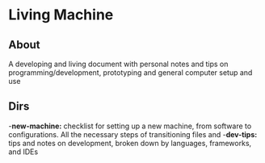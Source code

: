 # Living Machine 

## About 
A developing and living document with personal notes and tips on programming/development, prototyping and general computer setup and use 

## Dirs
-**new-machine:** checklist for setting up a new machine, from software to configurations. All the necessary steps of transitioning files and 
-**dev-tips:** tips and notes on development, broken down by languages, frameworks, and IDEs
 